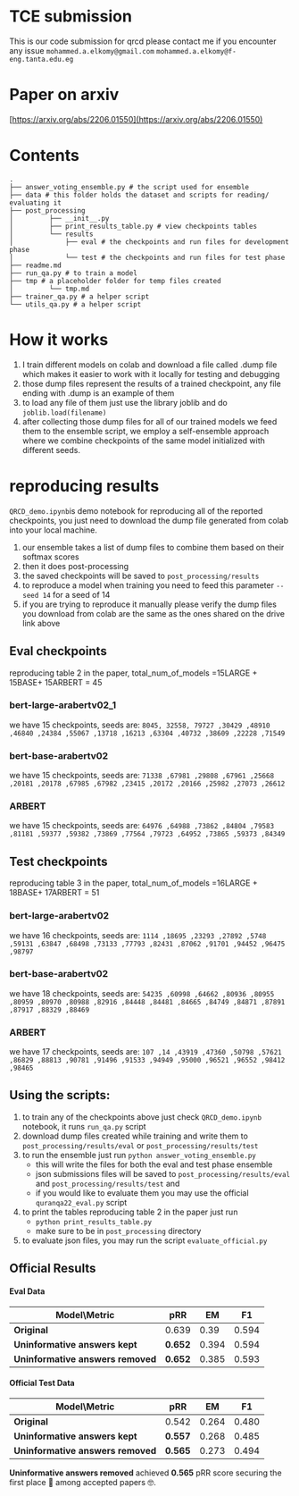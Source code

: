 # TCE submission

This is our code submission for qrcd please contact me if you encounter any issue
```mohammed.a.elkomy@gmail.com```
```mohammed.a.elkomy@f-eng.tanta.edu.eg```
# Paper on arxiv
[https://arxiv.org/abs/2206.01550](https://arxiv.org/abs/2206.01550)

# Contents

```
.
├── answer_voting_ensemble.py # the script used for ensemble
├── data # this folder holds the dataset and scripts for reading/ evaluating it
├── post_processing
│         ├── __init__.py
│         ├── print_results_table.py # view checkpoints tables
│         └── results
│             ├── eval # the checkpoints and run files for development phase
│             └── test # the checkpoints and run files for test phase
├── readme.md 
├── run_qa.py # to train a model
├── tmp # a placeholder folder for temp files created
│         └── tmp.md
├── trainer_qa.py # a helper script
└── utils_qa.py # a helper script
```

# How it works

1. I train different models on colab and download a file called .dump file which makes it easier to work with it locally for testing and debugging
2. those dump files represent the results of a trained checkpoint, any file ending with .dump is an example of them
3. to load any file of them just use the library joblib and do ```joblib.load(filename)```
4. after collecting those dump files for all of our trained models we feed them to the ensemble script, we employ a self-ensemble approach where we combine checkpoints of the same model initialized with different seeds.

# reproducing results

```QRCD_demo.ipynb```is demo notebook for reproducing all of the reported checkpoints, you just need to download the dump file generated from colab into your local machine.

1. our ensemble takes a list of dump files to combine them based on their softmax scores
2. then it does post-processing
3. the saved checkpoints will be saved to ```post_processing/results```
4. to reproduce a model when training you need to feed this parameter ```--seed 14``` for a seed of 14
5. if you are trying to reproduce it manually please verify the dump files you download from colab are the same as the ones shared on the drive link above

## Eval checkpoints

reproducing table 2 in the paper, total_num_of_models =15LARGE + 15BASE+ 15ARBERT = 45

### bert-large-arabertv02_1

we have 15 checkpoints, seeds are:
```8045, 32558, 79727 ,30429 ,48910 ,46840 ,24384 ,55067 ,13718 ,16213 ,63304 ,40732 ,38609 ,22228 ,71549```

### bert-base-arabertv02

we have 15 checkpoints, seeds are:
```71338 ,67981 ,29808 ,67961 ,25668 ,20181 ,20178 ,67985 ,67982 ,23415 ,20172 ,20166 ,25982 ,27073 ,26612```

### ARBERT

we have 15 checkpoints, seeds are:
```64976 ,64988 ,73862 ,84804 ,79583 ,81181 ,59377 ,59382 ,73869 ,77564 ,79723 ,64952 ,73865 ,59373 ,84349```

## Test checkpoints

reproducing table 3 in the paper, total_num_of_models =16LARGE + 18BASE+ 17ARBERT = 51

### bert-large-arabertv02

we have 16 checkpoints, seeds are:
```1114 ,18695 ,23293 ,27892 ,5748 ,59131 ,63847 ,68498 ,73133 ,77793 ,82431 ,87062 ,91701 ,94452 ,96475 ,98797```

### bert-base-arabertv02

we have 18 checkpoints, seeds are:
```54235 ,60998 ,64662 ,80936 ,80955 ,80959 ,80970 ,80988 ,82916 ,84448 ,84481 ,84665 ,84749 ,84871 ,87891 ,87917 ,88329 ,88469```

### ARBERT

we have 17 checkpoints, seeds are:
```107 ,14 ,43919 ,47360 ,50798 ,57621 ,86829 ,88813 ,90781 ,91496 ,91533 ,94949 ,95000 ,96521 ,96552 ,98412 ,98465```

## Using the scripts:

1. to train any of the checkpoints above just check ```QRCD_demo.ipynb``` notebook, it runs ```run_qa.py``` script
2. download dump files created while training and write them to ```post_processing/results/eval``` or ```post_processing/results/test```
3. to run the ensemble just run ```python answer_voting_ensemble.py```
    - this will write the files for both the eval and test phase ensemble
    - json submissions files will be saved to ```post_processing/results/eval``` and ```post_processing/results/test``` and
    - if you would like to evaluate them you may use the official  ```quranqa22_eval.py``` script
4. to print the tables reproducing table 2 in the paper just run
    - ```python print_results_table.py```
    - make sure to be in ```post_processing``` directory
5. to evaluate json files, you may run the script ```evaluate_official.py```

## Official Results

#### Eval Data

| **Model\Metric**                        | pRR   | EM  | F1    |
|-----------------------------------|-------|-----|-------|
| **Original**                      | 0.639 |  0.39   | 0.594 |
| **Uninformative answers kept**    | **0.652** |  0.394   | 0.594 |
| **Uninformative answers removed** | **0.652** |  0.385   |   0.593    |

#### Official Test Data

| **Model\Metric**                  | pRR | EM    | F1    |
|-----------------------------------|-----|-------|-------|
| **Original**                      | 0.542 | 0.264 | 0.480 |
| **Uninformative answers kept**    | **0.557** | 0.268 | 0.485 |
| **Uninformative answers removed** | **0.565** |  0.273 |   0.494   |


**Uninformative answers removed** achieved **0.565** pRR score securing the first place 🥇 among accepted papers 🤓.
